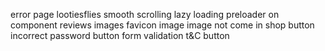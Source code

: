 
error page
lootiesflies
smooth scrolling
lazy loading
preloader on component
reviews images
favicon image
image not come in
shop button
incorrect password button
form validation
t&C button